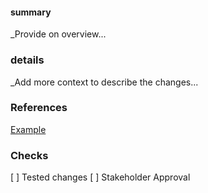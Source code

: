 #### summary
_Provide on overview...

### details
_Add more context to describe the changes...

### References
[Example](www.google.com)

### Checks
[ ] Tested changes
[ ] Stakeholder Approval
